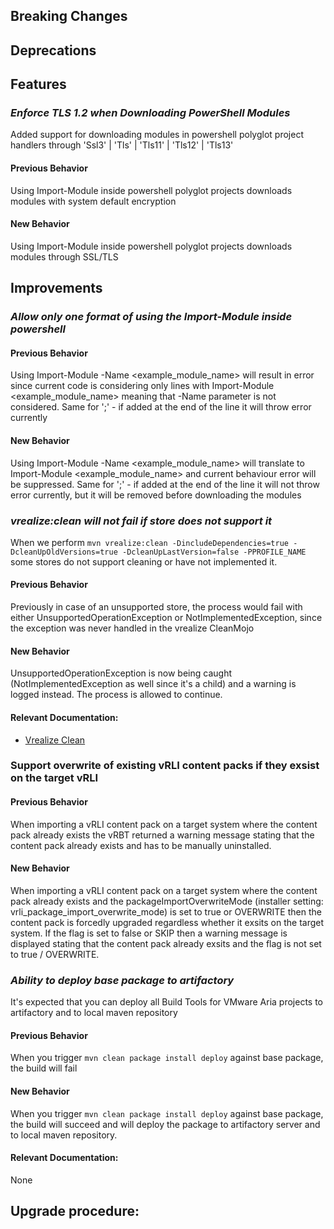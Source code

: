 [//]: # (VERSION_PLACEHOLDER DO NOT DELETE)
[//]: # (Used when working on a new release. Placed together with the Version.md)
[//]: # (Nothing here is optional. If a step must not be performed, it must be said so)
[//]: # (Do not fill the version, it will be done automatically)
[//]: # (Quick Intro to what is the focus of this release)

## Breaking Changes
[//]: # (### *Breaking Change*)
[//]: # (Describe the breaking change AND explain how to resolve it)
[//]: # (You can utilize internal links /e.g. link to the upgrade procedure, link to the improvement|deprecation that introduced this/)



## Deprecations
[//]: # (### *Deprecation*)
[//]: # (Explain what is deprecated and suggest alternatives)



[//]: # (Features -> New Functionality)
## Features
[//]: # (### *Feature Name*)
[//]: # (Describe the feature)
[//]: # (Optional But higlhy recommended Specify *NONE* if missing)
[//]: # (#### Relevant Documentation:)
### *Enforce TLS 1.2 when Downloading PowerShell Modules*
Added support for downloading modules in powershell polyglot project handlers through 'Ssl3' | 'Tls' | 'Tls11' | 'Tls12' | 'Tls13'

#### Previous Behavior
Using Import-Module inside powershell polyglot projects downloads modules with system default encryption
#### New Behavior
Using Import-Module inside powershell polyglot projects downloads modules through SSL/TLS

[//]: # (Improvements -> Bugfixes/hotfixes or general improvements)
## Improvements

### *Allow only one format of using the Import-Module inside powershell* 
#### Previous Behavior
Using Import-Module -Name <example_module_name> will result in error since current code is considering only lines with Import-Module <example_module_name>
meaning that -Name parameter is not considered. Same for ';' - if added at the end of the line it will throw error currently
#### New Behavior
Using Import-Module -Name <example_module_name> will translate to Import-Module <example_module_name> and current behaviour error will be suppressed.
Same for ';' - if added at the end of the line it will not throw error currently, but it will be removed before downloading the modules

### *vrealize:clean will not fail if store does not support it* 
When we perform `mvn vrealize:clean -DincludeDependencies=true -DcleanUpOldVersions=true -DcleanUpLastVersion=false -PPROFILE_NAME`
some stores do not support cleaning or have not implemented it.

#### Previous Behavior
Previously in case of an unsupported store, the process would fail with either UnsupportedOperationException or NotImplementedException,
since the exception was never handled in the vrealize CleanMojo

#### New Behavior
UnsupportedOperationException is now being caught (NotImplementedException as well since it's a child) and a warning is logged instead.
The process is allowed to continue.

#### Relevant Documentation:

* [Vrealize Clean](./Components/Archetypes/General/Goals/Vrealize%20Clean.md)

### Support overwrite of existing vRLI content packs if they exsist on the target vRLI

#### Previous Behavior
When importing a vRLI content pack on a target system where the content pack already exists the vRBT returned
a warning message stating that the content pack already exists and has to be manually uninstalled.

#### New Behavior
When importing a vRLI content pack on a target system where the content pack already exists and the
packageImportOverwriteMode (installer setting: vrli_package_import_overwrite_mode) is set to true or OVERWRITE
then the content pack is forcedly upgraded regardless whether it exsits on the target system.
If the flag is set to false or SKIP then a warning message is displayed stating that the content pack already
exsits and the flag is not set to true / OVERWRITE.

### *Ability to deploy base package to artifactory*
It's expected that you can deploy all Build Tools for VMware Aria projects to artifactory and to local maven repository

#### Previous Behavior
When you trigger `mvn clean package install deploy` against base package, the build will fail

#### New Behavior
When you trigger `mvn clean package install deploy` against base package, the build will succeed and will deploy the package to artifactory server and to local maven repository.

#### Relevant Documentation:
None

## Upgrade procedure:
[//]: # (Explain in details if something needs to be done)

[//]: # (## Changelog:)
[//]: # (Pull request links)

